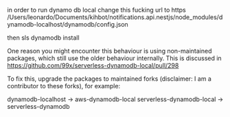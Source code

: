 in order to run dynamo db local change this fucking url to https
/Users/leonardo/Documents/kihbot/notifications.api.nestjs/node_modules/dynamodb-localhost/dynamodb/config.json

then
sls dynamodb install

One reason you might encounter this behaviour is using non-maintained packages, which still use the older behaviour internally. This is discussed in https://github.com/99x/serverless-dynamodb-local/pull/298

To fix this, upgrade the packages to maintained forks (disclaimer: I am a contributor to these forks), for example:

dynamodb-localhost -> aws-dynamodb-local
serverless-dynamodb-local -> serverless-dynamodb
